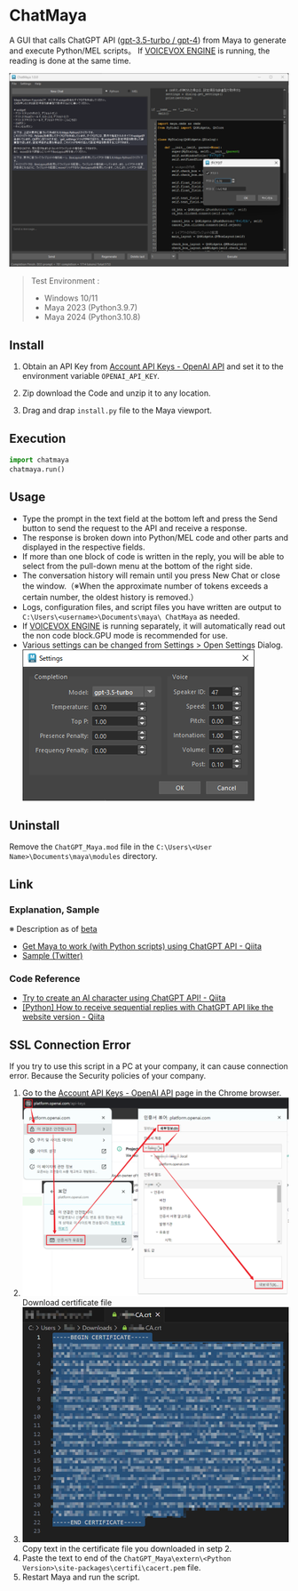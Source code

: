 # ChatMaya
A GUI that calls ChatGPT API ([gpt-3.5-turbo / gpt-4](https://platform.openai.com/docs/guides/chat)) from Maya to generate and execute Python/MEL scripts。
If [VOICEVOX ENGINE](https://github.com/VOICEVOX/voicevox_engine) is running, the reading is done at the same time.

![example1](.images/example1.png)

> Test Environment :
> * Windows 10/11
> * Maya 2023 (Python3.9.7)
> * Maya 2024 (Python3.10.8)

## Install
1. Obtain an API Key from [Account API Keys - OpenAI API](https://platform.openai.com/account/api-keys) and set it to the environment variable `OPENAI_API_KEY`.

2. Zip download the Code and unzip it to any location.

3. Drag and drap `install.py` file to the Maya viewport.

## Execution
```python
import chatmaya
chatmaya.run()
```

## Usage
* Type the prompt in the text field at the bottom left and press the Send button to send the request to the API and receive a response.
* The response is broken down into Python/MEL code and other parts and displayed in the respective fields.
* If more than one block of code is written in the reply, you will be able to select from the pull-down menu at the bottom of the right side.
* The conversation history will remain until you press New Chat or close the window.（※When the approximate number of tokens exceeds a certain number, the oldest history is removed.）
* Logs, configuration files, and script files you have written are output to `C:\Users\<username>\Documents\maya\ ChatMaya` as needed.
* If [VOICEVOX ENGINE](https://github.com/VOICEVOX/voicevox_engine) is running separately, it will automatically read out the non code block.GPU mode is recommended for use.
* Various settings can be changed from Settings > Open Settings Dialog.
    ![settings](.images/settings.png)

## Uninstall
Remove the `ChatGPT_Maya.mod` file in the `C:\Users\<User Name>\Documents\maya\modules` directory.

## Link
### Explanation, Sample
※ Description as of [beta](https://github.com/akasaki1211/ChatGPT_Maya/tree/beta)
* [Get Maya to work (with Python scripts) using ChatGPT API - Qiita](https://qiita.com/akasaki1211/items/34d0f89e0ae2c6efaf48)
* [Sample (Twitter)](https://twitter.com/akasaki1211/status/1632704327340150787)

### Code Reference
* [Try to create an AI character using ChatGPT API! - Qiita](https://qiita.com/sakasegawa/items/db2cff79bd14faf2c8e0)
* [[Python] How to receive sequential replies with ChatGPT API like the website version - Qiita](https://qiita.com/Cartelet/items/cfc07fc499b6ebbc7dde)


## SSL Connection Error
If you try to use this script in a PC at your company, it can cause connection error. Because the Security policies of your company.
1. Go to the [Account API Keys - OpenAI API](https://platform.openai.com/account/api-keys) page in the Chrome browser.
2. ![downloading_certificate_file](.images/downloading_certificate_file.png)
Download certificate file
3. ![contents_of_crt_file](.images/contents_of_crt_file.png)
Copy text in the certificate file you downloaded in setp 2.
4. Paste the text to end of the `ChatGPT_Maya\extern\<Python Version>\site-packages\certifi\cacert.pem` file.
5. Restart Maya and run the script.